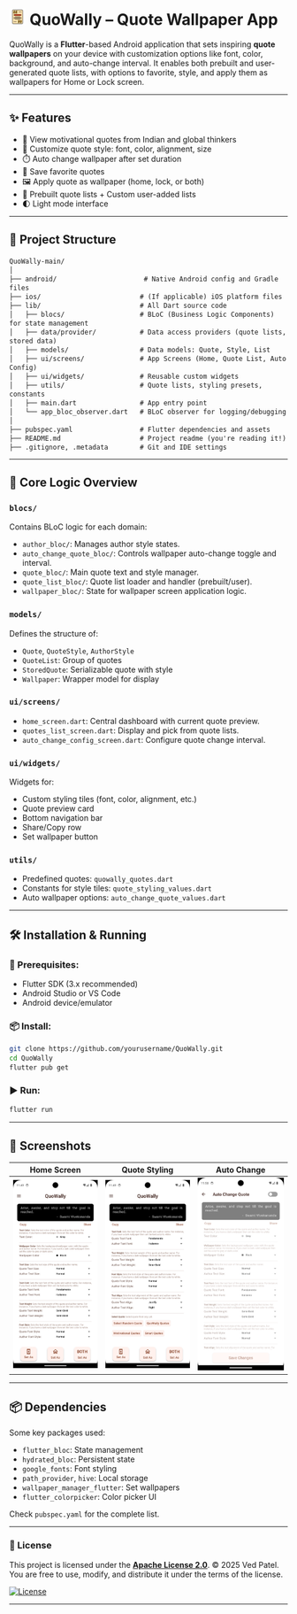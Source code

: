 # <img src="assets/icons/icon_2.png"  width="30"/> QuoWally – Quote Wallpaper App

QuoWally is a **Flutter**-based Android application that sets inspiring **quote wallpapers** on your device with customization options like font, color, background, and auto-change interval. It enables both prebuilt and user-generated quote lists, with options to favorite, style, and apply them as wallpapers for Home or Lock screen.

---

## ✨ Features

* 📜 View motivational quotes from Indian and global thinkers
* 🎨 Customize quote style: font, color, alignment, size
* ⏱️ Auto change wallpaper after set duration
* 💾 Save favorite quotes
* 🖼️ Apply quote as wallpaper (home, lock, or both)
* 🧠 Prebuilt quote lists + Custom user-added lists
* 🌓 Light mode interface

---

## 📂 Project Structure

```
QuoWally-main/
│
├── android/                      # Native Android config and Gradle files
├── ios/                         # (If applicable) iOS platform files
├── lib/                         # All Dart source code
│   ├── blocs/                   # BLoC (Business Logic Components) for state management
│   ├── data/provider/           # Data access providers (quote lists, stored data)
│   ├── models/                  # Data models: Quote, Style, List
│   ├── ui/screens/              # App Screens (Home, Quote List, Auto Config)
│   ├── ui/widgets/              # Reusable custom widgets
│   ├── utils/                   # Quote lists, styling presets, constants
│   ├── main.dart                # App entry point
│   └── app_bloc_observer.dart   # BLoC observer for logging/debugging
│
├── pubspec.yaml                 # Flutter dependencies and assets
├── README.md                    # Project readme (you're reading it!)
├── .gitignore, .metadata        # Git and IDE settings
```

---

## 🧠 Core Logic Overview

### `blocs/`

Contains BLoC logic for each domain:

* `author_bloc/`: Manages author style states.
* `auto_change_quote_bloc/`: Controls wallpaper auto-change toggle and interval.
* `quote_bloc/`: Main quote text and style manager.
* `quote_list_bloc/`: Quote list loader and handler (prebuilt/user).
* `wallpaper_bloc/`: State for wallpaper screen application logic.

### `models/`

Defines the structure of:

* `Quote`, `QuoteStyle`, `AuthorStyle`
* `QuoteList`: Group of quotes
* `StoredQuote`: Serializable quote with style
* `Wallpaper`: Wrapper model for display

### `ui/screens/`

* `home_screen.dart`: Central dashboard with current quote preview.
* `quotes_list_screen.dart`: Display and pick from quote lists.
* `auto_change_config_screen.dart`: Configure quote change interval.

### `ui/widgets/`

Widgets for:

* Custom styling tiles (font, color, alignment, etc.)
* Quote preview card
* Bottom navigation bar
* Share/Copy row
* Set wallpaper button

### `utils/`

* Predefined quotes: `quowally_quotes.dart`
* Constants for style tiles: `quote_styling_values.dart`
* Auto wallpaper options: `auto_change_quote_values.dart`

---

## 🛠️ Installation & Running

### 🔧 Prerequisites:

* Flutter SDK (3.x recommended)
* Android Studio or VS Code
* Android device/emulator

### 📦 Install:

```bash
git clone https://github.com/yourusername/QuoWally.git
cd QuoWally
flutter pub get
```

### ▶️ Run:

```bash
flutter run
```

---

## 📸 Screenshots


| Home Screen                          | Quote Styling                            | Auto Change                                |
| ------------------------------------ | ---------------------------------------- | ------------------------------------------ |
| ![home](assets/screenshots/home_screen.png) | ![style](assets/screenshots/styling_screen.png) | ![auto](assets/screenshots/auto_change_quote_screen.png) |

---

## 📦 Dependencies

Some key packages used:

* `flutter_bloc`: State management
* `hydrated_bloc`: Persistent state
* `google_fonts`: Font styling
* `path_provider`, `hive`: Local storage
* `wallpaper_manager_flutter`: Set wallpapers
* `flutter_colorpicker`: Color picker UI

Check `pubspec.yaml` for the complete list.

---
### 📜 License

This project is licensed under the **[Apache License 2.0](LICENSE.md)**.
© 2025 Ved Patel. You are free to use, modify, and distribute it under the terms of the license.

[![License](https://img.shields.io/badge/license-Apache%202.0-blue.svg)](LICENSE.md)

---

